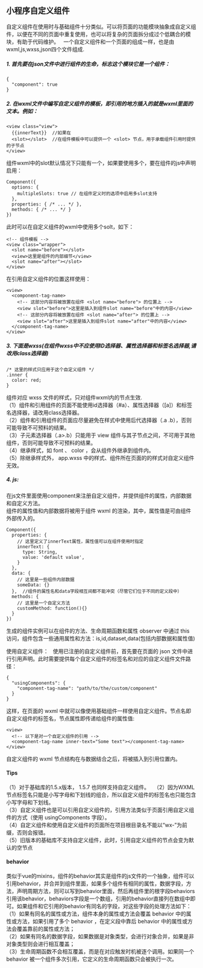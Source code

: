 ## 小程序自定义组件
自定义组件在使用时与基础组件十分类似。可以将页面的功能模块抽象成自定义组件，以便在不同的页面中重复使用，也可以将复杂的页面拆分成过个低耦合的模块，有助于代码维护。  
一个自定义组件和一个页面的组成一样，也是由wxml,js,wxss,json四个文件组成.  
##### 1. 首先要在json文件中进行组件的生命，标志这个模块它是一个组件：  
```
{
  "component": true
}
```
##### 2. 在wxml文件中编写自定义组件的模板，即引用的地方插入的就是wxml里面的文本。例如：
```
<view class="view">
  {{innerText}}  //如果在
  <slot></slot>  //在组件模板中可以提供一个 <slot> 节点，用于承载组件引用时提供的子节点
</view>
```
组件wxml中的slot默认情况下只能有一个，如果要使用多个，要在组件的js中声明启用：  
```
Component({
  options: {
    multipleSlots: true // 在组件定义时的选项中启用多slot支持
  },
  properties: { /* ... */ },
  methods: { /* ... */ }
})
```
此时可以在自定义组件的wxml中使用多个solt，如下：
```
<!-- 组件模板 -->
<view class="wrapper">
  <slot name="before"></slot>
  <view>这里是组件的内部细节</view>
  <slot name="after"></slot>
</view>
```
在引用自定义组件的位置这样使用：
```
<view>
  <component-tag-name>
    <!-- 这部分内容将被放置在组件 <slot name="before"> 的位置上 -->
    <view slot="before">这里是插入到组件slot name="before"中的内容</view>
    <!-- 这部分内容将被放置在组件 <slot name="after"> 的位置上 -->
    <view slot="after">这里是插入到组件slot name="after"中的内容</view>
  </component-tag-name>
</view>
```

##### 3. 下面是wxss(在组件wxss中不应使用ID选择器、属性选择器和标签名选择器,请改用class选择器)
```
/* 这里的样式只应用于这个自定义组件 */
.inner {
  color: red;
}
```
组件对应 wxss 文件的样式，只对组件wxml内的节点生效.  
（1）组件和引用组件的页面不能使用id选择器（#a）、属性选择器（[a]）和标签名选择器，请改用class选择器。  
（2）组件和引用组件的页面应尽量避免在样式中使用后代选择器（.a .b），否则可能导致不可预料的结果。  
（3）子元素选择器（.a>.b）只能用于 view 组件与其子节点之间，不可用于其他组件，否则可能导致不可预料的结果。  
（4）继承样式，如 font 、 color ，会从组件外继承到组件内。  
（5）除继承样式外， app.wxss 中的样式、组件所在页面的的样式对自定义组件无效。  

##### 4. js:  
在js文件里面使用component来注册自定义组件，并提供组件的属性，内部数据和自定义方法。  
组件的属性值和内部数据将被用于组件 wxml 的渲染，其中，属性值是可由组件外部传入的。  
```
Component({
  properties: {
    // 这里定义了innerText属性，属性值可以在组件使用时指定
    innerText: {
      type: String,
      value: 'default value',
    }
  },
  data: {
    // 这里是一些组件内部数据
    someData: {}
  },  //组件的属性名和data字段相互间都不能冲突（尽管它们位于不同的定义段中）
  methods: {
    // 这里是一个自定义方法
    customMethod: function(){}
  }
})
```
生成的组件实例可以在组件的方法、生命周期函数和属性 observer 中通过 this 访问，组件包含一些通用属性和方法：is,id,dataset,data(包括内部数据和属性值)  

使用自定义组件：  
使用已注册的自定义组件前，首先要在页面的 json 文件中进行引用声明。此时需要提供每个自定义组件的标签名和对应的自定义组件文件路径：  
```
{
  "usingComponents": {
    "component-tag-name": "path/to/the/custom/component"
  }
}
```
这样，在页面的 wxml 中就可以像使用基础组件一样使用自定义组件。节点名即自定义组件的标签名，节点属性即传递给组件的属性值:
```
<view>
  <!-- 以下是对一个自定义组件的引用 -->
  <component-tag-name inner-text="Some text"></component-tag-name>
</view>
```
自定义组件的 wxml 节点结构在与数据结合之后，将被插入到引用位置内。  
#### Tips
（1）对于基础库的1.5.x版本， 1.5.7 也同样支持自定义组件。  
（2）因为WXML节点标签名只能是小写字母和下划线的组合，所以自定义组件的标签名也只能包含小写字母和下划线。  
（3）自定义组件也是可以引用自定义组件的，引用方法类似于页面引用自定义组件的方式（使用 usingComponents 字段）。  
（4）自定义组件和使用自定义组件的页面所在项目根目录名不能以“wx-”为前缀，否则会报错。  
（5）旧版本的基础库不支持自定义组件，此时，引用自定义组件的节点会变为默认的空节点  


#### behavior
类似于vue的mixins，组件的behavior其实是组件的js文件的一个抽象，组件可以引用behavior，并合并到组件里面，如果多个组件有相同的属性，数据字段，方法，声明周期方法，则可以写到behavior里面，然后再组件里的根字段behaviors引用该behavior，behaviors字段是一个数组，引用的behavior直接列在数组中即可。如果组件和它引用的behavior有同名的字段，对这些字段的处理方法如下：   
（1）如果有同名的属性或方法，组件本身的属性或方法会覆盖 behavior 中的属性或方法，如果引用了多个 behavior ，在定义段中靠后 behavior 中的属性或方法会覆盖靠前的属性或方法；   
（2）如果有同名的数据字段，如果数据是对象类型，会进行对象合并，如果是非对象类型则会进行相互覆盖；  
（3）生命周期函数不会相互覆盖，而是在对应触发时机被逐个调用。如果同一个 behavior 被一个组件多次引用，它定义的生命周期函数只会被执行一次。  
